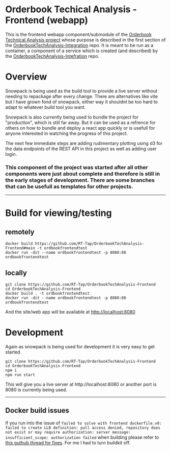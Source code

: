 # Orderbook Techical Analysis - Frontend (webapp)

This is the frontend webapp component/submodule of the [Orderbook Technical Analysis project](https://github.com/RT-Tap/OrderbookTechAnalysis-Integration) whose purpose is described in the first section of the [OrderbookTechAnalysis-Integration](https://github.com/RT-Tap/OrderbookTechAnalysis-Integration) repo. It is meant to be run as a container, a component of a service which is created (and described) by the [OrderbookTechAnalysis-Intefration](https://github.com/RT-Tap/OrderbookTechAnalysis-Integration) repo.


# Overview
Snowpack is being used as the build tool to provide a live server without needing to repackage after every change.  There are alternatives like vite but I have grown fond of snowpack, either way it shouldnt be too hard to adapt to whatever build tool you want.

Snowpack is also currently being used to bundle the project for "production", which is still far away. But it can be used as a refrence for others on how to bundle and deploy a react app quickly or is usefull for anyone interested in watching the progress of this project.  


The next few immediate steps are adding rudimentary plotting using d3 for the data endpoints of the REST API in this project as well as adding user login.

### This component of the project was started after all other components were just about complete and therefore is still in the early stages of development.  There are some branches that can be usefull as templates for other projects.  

---

# Build for viewing/testing
## remotely 
    docker build https://github.com/RT-Tap/OrderbookTechAnalysis-Frontend#main -t ordbookfrontendtest 
    docker run -dit --name ordbookfrontendtest -p 8080:80 ordbookfrontendtest
## locally
    git clone https://github.com/RT-Tap/OrderbookTechAnalysis-Frontend 
    cd OrderbookTechAnalysis-Frontend 
    docker build . -t ordbookfrontendtest 
    docker run -dit --name ordbookfrontendtest -p 8080:80 ordbookfrontendtest

And the site/web app will be available at [http://localhost:8080](http://localhost:8080)

# Development
Again as snowpack is being used for development it is very easy to get started

    git clone https://github.com/RT-Tap/OrderbookTechAnalysis-Frontend
    cd OrderbookTechAnalysis-Frontend
    npm i
    npm run start
This will give you a live server at http://localhost:8080 or another port is 8080 is currently being used.

---

## Docker build issues
If you run into the issue of `failed to solve with frontend dockerfile.v0: failed to create LLB definition: pull access denied, repository does not exist or may require authorization: server message: insufficient_scope: authorization failed` when building please refer to [this guthub thread for fixes](https://github.com/docker/compose/issues/8449).  For me I had to turn buildkit off.